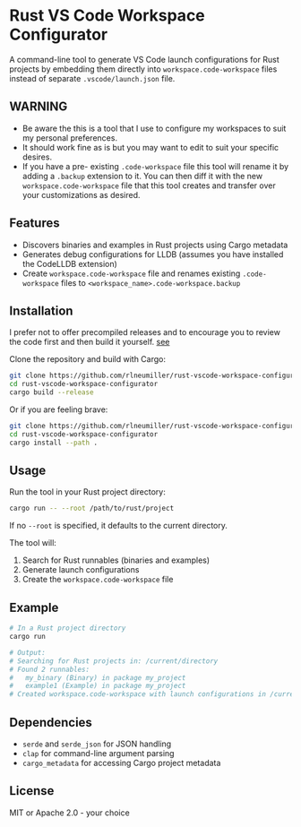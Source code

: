 # Rust VS Code Workspace Configurator

A command-line tool to generate VS Code launch configurations for Rust projects by embedding them directly into `workspace.code-workspace` files instead of separate `.vscode/launch.json` file.

## WARNING

- Be aware the this is a tool that I use to configure my workspaces to suit my personal preferences.
- It should work fine as is but you may want to edit to suit your specific desires.
- If you have a pre- existing `.code-workspace` file this tool will rename it by adding a `.backup` extension to it. You can then diff it with the new `workspace.code-workspace` file that this tool creates and transfer over your customizations as desired.



## Features

- Discovers binaries and examples in Rust projects using Cargo metadata
- Generates debug configurations for LLDB (assumes you have installed the CodeLLDB extension)
- Create `workspace.code-workspace` file and renames existing `.code-workspace` files to `<workspace_name>.code-workspace.backup`

## Installation

I prefer not to offer precompiled releases and to encourage you to review the code first and then build it yourself. [see](https://www.cve.org/)

Clone the repository and build with Cargo:

```bash
git clone https://github.com/rlneumiller/rust-vscode-workspace-configurator.git
cd rust-vscode-workspace-configurator
cargo build --release
```

Or if you are feeling brave:

```bash
git clone https://github.com/rlneumiller/rust-vscode-workspace-configurator.git
cd rust-vscode-workspace-configurator
cargo install --path .
```

## Usage

Run the tool in your Rust project directory:

```bash
cargo run -- --root /path/to/rust/project
```

If no `--root` is specified, it defaults to the current directory.

The tool will:

1. Search for Rust runnables (binaries and examples)
2. Generate launch configurations
3. Create the `workspace.code-workspace` file

## Example

```bash
# In a Rust project directory
cargo run

# Output:
# Searching for Rust projects in: /current/directory
# Found 2 runnables:
#   my_binary (Binary) in package my_project
#   example1 (Example) in package my_project
# Created workspace.code-workspace with launch configurations in /current/directory
```

## Dependencies

- `serde` and `serde_json` for JSON handling
- `clap` for command-line argument parsing
- `cargo_metadata` for accessing Cargo project metadata

## License

MIT or Apache 2.0 - your choice
